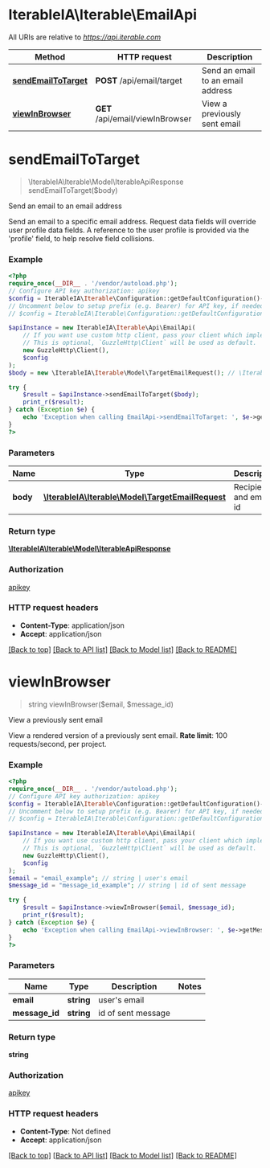 # IterableIA\Iterable\EmailApi

All URIs are relative to *https://api.iterable.com*

Method | HTTP request | Description
------------- | ------------- | -------------
[**sendEmailToTarget**](EmailApi.md#sendemailtotarget) | **POST** /api/email/target | Send an email to an email address
[**viewInBrowser**](EmailApi.md#viewinbrowser) | **GET** /api/email/viewInBrowser | View a previously sent email

# **sendEmailToTarget**
> \IterableIA\Iterable\Model\IterableApiResponse sendEmailToTarget($body)

Send an email to an email address

Send an email to a specific email address. Request data fields will override user profile data fields. A reference to the user profile is provided via the 'profile' field, to help resolve field collisions.

### Example
```php
<?php
require_once(__DIR__ . '/vendor/autoload.php');
// Configure API key authorization: apikey
$config = IterableIA\Iterable\Configuration::getDefaultConfiguration()->setApiKey('Api_Key', 'YOUR_API_KEY');
// Uncomment below to setup prefix (e.g. Bearer) for API key, if needed
// $config = IterableIA\Iterable\Configuration::getDefaultConfiguration()->setApiKeyPrefix('Api_Key', 'Bearer');

$apiInstance = new IterableIA\Iterable\Api\EmailApi(
    // If you want use custom http client, pass your client which implements `GuzzleHttp\ClientInterface`.
    // This is optional, `GuzzleHttp\Client` will be used as default.
    new GuzzleHttp\Client(),
    $config
);
$body = new \IterableIA\Iterable\Model\TargetEmailRequest(); // \IterableIA\Iterable\Model\TargetEmailRequest | Recipient and email id

try {
    $result = $apiInstance->sendEmailToTarget($body);
    print_r($result);
} catch (Exception $e) {
    echo 'Exception when calling EmailApi->sendEmailToTarget: ', $e->getMessage(), PHP_EOL;
}
?>
```

### Parameters

Name | Type | Description  | Notes
------------- | ------------- | ------------- | -------------
 **body** | [**\IterableIA\Iterable\Model\TargetEmailRequest**](../Model/TargetEmailRequest.md)| Recipient and email id |

### Return type

[**\IterableIA\Iterable\Model\IterableApiResponse**](../Model/IterableApiResponse.md)

### Authorization

[apikey](../../README.md#apikey)

### HTTP request headers

 - **Content-Type**: application/json
 - **Accept**: application/json

[[Back to top]](#) [[Back to API list]](../../README.md#documentation-for-api-endpoints) [[Back to Model list]](../../README.md#documentation-for-models) [[Back to README]](../../README.md)

# **viewInBrowser**
> string viewInBrowser($email, $message_id)

View a previously sent email

View a rendered version of a previously sent email. <b>Rate limit</b>: 100 requests/second, per project.

### Example
```php
<?php
require_once(__DIR__ . '/vendor/autoload.php');
// Configure API key authorization: apikey
$config = IterableIA\Iterable\Configuration::getDefaultConfiguration()->setApiKey('Api_Key', 'YOUR_API_KEY');
// Uncomment below to setup prefix (e.g. Bearer) for API key, if needed
// $config = IterableIA\Iterable\Configuration::getDefaultConfiguration()->setApiKeyPrefix('Api_Key', 'Bearer');

$apiInstance = new IterableIA\Iterable\Api\EmailApi(
    // If you want use custom http client, pass your client which implements `GuzzleHttp\ClientInterface`.
    // This is optional, `GuzzleHttp\Client` will be used as default.
    new GuzzleHttp\Client(),
    $config
);
$email = "email_example"; // string | user's email
$message_id = "message_id_example"; // string | id of sent message

try {
    $result = $apiInstance->viewInBrowser($email, $message_id);
    print_r($result);
} catch (Exception $e) {
    echo 'Exception when calling EmailApi->viewInBrowser: ', $e->getMessage(), PHP_EOL;
}
?>
```

### Parameters

Name | Type | Description  | Notes
------------- | ------------- | ------------- | -------------
 **email** | **string**| user&#x27;s email |
 **message_id** | **string**| id of sent message |

### Return type

**string**

### Authorization

[apikey](../../README.md#apikey)

### HTTP request headers

 - **Content-Type**: Not defined
 - **Accept**: application/json

[[Back to top]](#) [[Back to API list]](../../README.md#documentation-for-api-endpoints) [[Back to Model list]](../../README.md#documentation-for-models) [[Back to README]](../../README.md)

